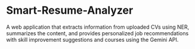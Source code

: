 # Smart-Resume-Analyzer
A web application that extracts information from uploaded CVs using NER, summarizes the content, and provides personalized job recommendations with skill improvement suggestions and courses using the Gemini API.
